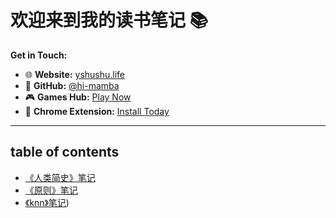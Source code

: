 
# 欢迎来到我的读书笔记 📚

**Get in Touch:**
- 🌐 **Website:** [yshushu.life](http://yshushu.life)
- 💼 **GitHub:** [@hi-mamba](https://github.com/hi-mamba)
- 🎮 **Games Hub:** [Play Now](http://yshushu.life/games)
- 📱 **Chrome Extension:** [Install Today](https://chromewebstore.google.com/detail/%E6%99%BA%E8%83%BD%E7%AC%94%E8%AE%B0%E5%8A%A9%E6%89%8B/koagmdbgenccmabaafpnfimepblcbpmc)

--- 
## table of contents
- [《人类简史》笔记](./notes/sapiens.md)
- [《原则》笔记](./notes/principles.md)
- [《knn》笔记](./notes/knn_normalization.html))
